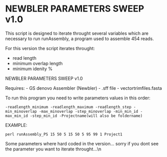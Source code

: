 # NEWBLER PARAMETERS SWEEP v1.0 
This script is designed to iterate throught several variables which are necessary to run runAssembly, a program used to assemble 454 reads.

For this version the script iterates throught:
- read length
- minimum overlap length
- minimum idenity %

NEWBLER PARAMETERS SWEEP v1.0 
	

Requires: 
	- GS denovo Assembler (Newbler)
	- .sff file
	- vectortrimfiles.fasta
	
To run this program you need to write parameters values in this order: 
	
	-readlength_minimum -readlength_maximum -readlength_step -min_minoverlap -max_minoverlap -step_minoverlap -min_min_id -max_min_id -step_min_id -Projectname(will also be foldername) 
	
EXAMPLE:

	perl runAssembly_PS 15 50 5 15 50 5 95 99 1 Project1
	
Some parameters where hard coded in the version... sorry if you dont see the parameter you want to iterate throught...\n
